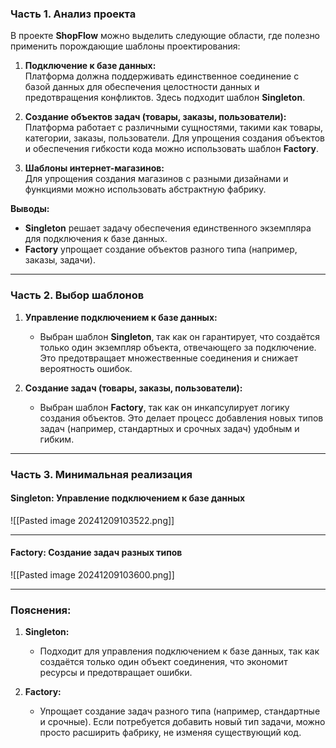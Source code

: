 ### **Часть 1. Анализ проекта**

В проекте **ShopFlow** можно выделить следующие области, где полезно применить порождающие шаблоны проектирования:

1. **Подключение к базе данных:**  
    Платформа должна поддерживать единственное соединение с базой данных для обеспечения целостности данных и предотвращения конфликтов. Здесь подходит шаблон **Singleton**.
    
2. **Создание объектов задач (товары, заказы, пользователи):**  
    Платформа работает с различными сущностями, такими как товары, категории, заказы, пользователи. Для упрощения создания объектов и обеспечения гибкости кода можно использовать шаблон **Factory**.
    
3. **Шаблоны интернет-магазинов:**  
    Для упрощения создания магазинов с разными дизайнами и функциями можно использовать абстрактную фабрику.
    

**Выводы:**

- **Singleton** решает задачу обеспечения единственного экземпляра для подключения к базе данных.
- **Factory** упрощает создание объектов разного типа (например, заказы, задачи).

---

### **Часть 2. Выбор шаблонов**

1. **Управление подключением к базе данных:**
    
    - Выбран шаблон **Singleton**, так как он гарантирует, что создаётся только один экземпляр объекта, отвечающего за подключение. Это предотвращает множественные соединения и снижает вероятность ошибок.
2. **Создание задач (товары, заказы, пользователи):**
    
    - Выбран шаблон **Factory**, так как он инкапсулирует логику создания объектов. Это делает процесс добавления новых типов задач (например, стандартных и срочных задач) удобным и гибким.

---

### **Часть 3. Минимальная реализация**

#### **Singleton: Управление подключением к базе данных**
![[Pasted image 20241209103522.png]]

---

#### **Factory: Создание задач разных типов**

![[Pasted image 20241209103600.png]]

---

### Пояснения:

1. **Singleton:**
    
    - Подходит для управления подключением к базе данных, так как создаётся только один объект соединения, что экономит ресурсы и предотвращает ошибки.
2. **Factory:**
    
    - Упрощает создание задач разного типа (например, стандартные и срочные). Если потребуется добавить новый тип задачи, можно просто расширить фабрику, не изменяя существующий код.